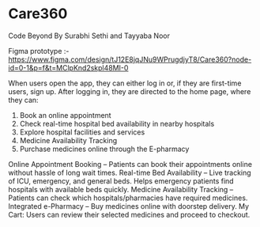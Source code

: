 # Care360

Code Beyond By Surabhi Sethi and Tayyaba Noor

Figma prototype :-
https://www.figma.com/design/tJ12E8jqJNu9WPrugdjyT8/Care360?node-id=0-1&p=f&t=MClpKnd2skpl48MI-0 


When users open the app, they can either log in or, if they are first-time users, sign up. After logging in, they are directed to the home page, where they can:
1. Book an online appointment
2. Check real-time hospital bed availability in nearby hospitals
3. Explore hospital facilities and services
4. Medicine Availability Tracking 
5. Purchase medicines online through the E-pharmacy

Online Appointment Booking – Patients can book their appointments online without hassle of long wait times.
Real-time Bed Availability – Live tracking of ICU, emergency, and general beds. Helps emergency patients find hospitals with available beds quickly.
Medicine Availability Tracking – Patients can check which hospitals/pharmacies have required medicines.
Integrated e-Pharmacy – Buy medicines online with doorstep delivery.
My Cart: Users can review their selected medicines and proceed to checkout.
